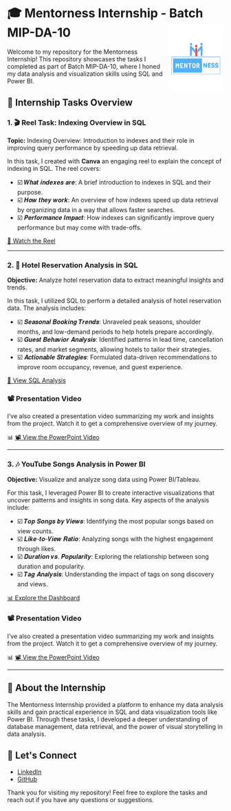 # 🎓 Mentorness Internship - Batch MIP-DA-10 <img align="right" src="https://github.com/ManjiriSDS/Mentorness-Internship-Project/blob/ee7b1127135cdbc97331c8aa5f0e1990a06057a5/logo.png"  height="150" width ="130"/>

Welcome to my repository for the Mentorness Internship! This repository showcases the tasks I completed as part of Batch MIP-DA-10, where I honed my data analysis and visualization skills using SQL and Power BI.

## 🌟 Internship Tasks Overview

### 1. 🎬 Reel Task: Indexing Overview in SQL
**Topic:** Indexing Overview: Introduction to indexes and their role in improving query performance by speeding up data retrieval.

In this task, I created with **Canva** an engaging reel to explain the concept of indexing in SQL. The reel covers:

- ☑️ 𝑾𝒉𝒂𝒕 𝒊𝒏𝒅𝒆𝒙𝒆𝒔 𝒂𝒓𝒆: A brief introduction to indexes in SQL and their purpose.
- ☑️ 𝑯𝒐𝒘 𝒕𝒉𝒆𝒚 𝒘𝒐𝒓𝒌: An overview of how indexes speed up data retrieval by organizing data in a way that allows faster searches.
- ☑️ 𝑷𝒆𝒓𝒇𝒐𝒓𝒎𝒂𝒏𝒄𝒆 𝑰𝒎𝒑𝒂𝒄𝒕: How indexes can significantly improve query performance but may come with trade-offs.


[🎥 Watch the Reel](#) <!-- Add link to your reel if available -->

---

### 2. 🏨 Hotel Reservation Analysis in SQL
**Objective:** Analyze hotel reservation data to extract meaningful insights and trends.

In this task, I utilized SQL to perform a detailed analysis of hotel reservation data. The analysis includes:

- ☑️ 𝑺𝒆𝒂𝒔𝒐𝒏𝒂𝒍 𝑩𝒐𝒐𝒌𝒊𝒏𝒈 𝑻𝒓𝒆𝒏𝒅𝒔: Unraveled peak seasons, shoulder months, and low-demand periods to help hotels prepare accordingly.
- ☑️ 𝑮𝒖𝒆𝒔𝒕 𝑩𝒆𝒉𝒂𝒗𝒊𝒐𝒓 𝑨𝒏𝒂𝒍𝒚𝒔𝒊𝒔: Identified patterns in lead time, cancellation rates, and market segments, allowing hotels to tailor their strategies.
- ☑️ 𝑨𝒄𝒕𝒊𝒐𝒏𝒂𝒃𝒍𝒆 𝑺𝒕𝒓𝒂𝒕𝒆𝒈𝒊𝒆𝒔: Formulated data-driven recommendations to improve room occupancy, revenue, and guest experience.


[📁 View SQL Analysis](https://github.com/ManjiriSDS/Mentorness-Internship-Project/blob/356fff70a61798adb0a6164dbc45393a3368ac10/Hotel%20Reservation%20Analysis%20With%20SQL/Hotel%20Analysis%20ppt%20Submission.pdf) <!-- Add link to your SQL scripts or analysis -->

### 📽️ Presentation Video
I’ve also created a presentation video summarizing my work and insights from the project. Watch it to get a comprehensive overview of my journey.

📊 [📽️ View the PowerPoint Video](#) <!-- Add link to your PowerPoint video -->


---

### 3. 🎶 YouTube Songs Analysis in Power BI
**Objective:** Visualize and analyze song data using Power BI/Tableau.

For this task, I leveraged Power BI to create interactive visualizations that uncover patterns and insights in song data. Key aspects of the analysis include:

- ☑️ 𝑻𝒐𝒑 𝑺𝒐𝒏𝒈𝒔 𝒃𝒚 𝑽𝒊𝒆𝒘𝒔: Identifying the most popular songs based on view counts.
- ☑️ 𝑳𝒊𝒌𝒆-𝒕𝒐-𝑽𝒊𝒆𝒘 𝑹𝒂𝒕𝒊𝒐: Analyzing songs with the highest engagement through likes.
- ☑️ 𝑫𝒖𝒓𝒂𝒕𝒊𝒐𝒏 𝒗𝒔. 𝑷𝒐𝒑𝒖𝒍𝒂𝒓𝒊𝒕𝒚: Exploring the relationship between song duration and popularity.
- ☑️ 𝑻𝒂𝒈 𝑨𝒏𝒂𝒍𝒚𝒔𝒊𝒔: Understanding the impact of tags on song discovery and views.


[📊 Explore the Dashboard](https://github.com/ManjiriSDS/Mentorness-Internship-Project/blob/356fff70a61798adb0a6164dbc45393a3368ac10/YouTube%20Song%20Analysis%20With%20Power%20BI/Song%20Analysis%20Dashboard.png) <!-- Add link to your Power BI/Tableau dashboard if available -->

### 📽️ Presentation Video
I’ve also created a presentation video summarizing my work and insights from the project. Watch it to get a comprehensive overview of my journey.

📊 [📽️ View the PowerPoint Video](https://youtu.be/BDb794ltNOY?si=d12-6T7RX6ZDcCrO) <!-- Add link to your PowerPoint video -->

---

## 🚀 About the Internship
The Mentorness Internship provided a platform to enhance my data analysis skills and gain practical experience in SQL and data visualization tools like Power BI. Through these tasks, I developed a deeper understanding of database management, data retrieval, and the power of visual storytelling in data analysis.


## 🤝 Let's Connect
- [LinkedIn](https://www.linkedin.com/in/manjiri-sawant-3893b757/)
- [GitHub](https://github.com/ManjiriSDS/ManjiriSDS)


Thank you for visiting my repository! Feel free to explore the tasks and reach out if you have any questions or suggestions.

